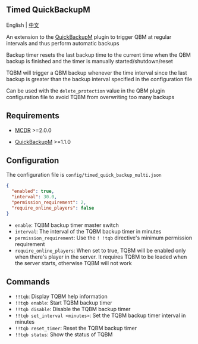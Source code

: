 Timed QuickBackupM
-------

English | [中文](https://github.com/TISUnion/TimedQBM/blob/master/README.md)

An extension to the [QuickBackupM](https://github.com/TISUnion/QuickBackupM) plugin to trigger QBM at regular intervals and thus perform automatic backups

Backup timer resets the last backup time to the current time when the QBM backup is finished and the timer is manually started/shutdown/reset

TQBM will trigger a QBM backup whenever the time interval since the last backup is greater than the backup interval specified in the configuration file

Can be used with the `delete_protection` value in the QBM plugin configuration file to avoid TQBM from overwriting too many backups

## Requirements

- [MCDR](https://github.com/Fallen-Breath/MCDReforged) >=2.0.0

- [QuickBackupM](https://github.com/TISUnion/QuickBackupM) >=1.1.0

## Configuration

The configuration file is ``config/timed_quick_backup_multi.json``

```json
{
  "enabled": true,
  "interval": 30.0,
  "permission_requirement": 2,
  "require_online_players": false
}
```

- `enable`: TQBM backup timer master switch
- `interval`: The interval of the TQBM backup timer in minutes
- `permission_requirement`: Use the `! !tqb` directive's minimum permission requirement
- `require_online_players`: When set to true, TQBM will be enabled only when there's player in the server. It requires TQBM to be loaded when the server starts, otherwise TQBM will not work

## Commands

- `!!tqb`: Display TQBM help information
- `!!tqb enable`: Start TQBM backup timer
- `!!tqb disable`: Disable the TQBM backup timer
- `!!tqb set_interval <minutes>`: Set the TQBM backup timer interval in minutes
- `!!tqb reset_timer`: Reset the TQBM backup timer
- `!!tqb status`: Show the status of TQBM

